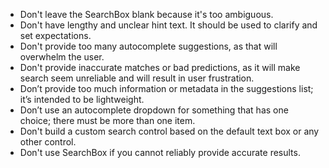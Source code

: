 - Don't leave the SearchBox blank because it's too ambiguous.
- Don't have lengthy and unclear hint text. It should be used to clarify and set expectations.
- Don't provide too many autocomplete suggestions, as that will overwhelm the user.
- Don't provide inaccurate matches or bad predictions, as it will make search seem unreliable and will result in user frustration.
- Don’t provide too much information or metadata in the suggestions list; it’s intended to be lightweight.
- Don’t use an autocomplete dropdown for something that has one choice; there must be more than one item.
- Don't build a custom search control based on the default text box or any other control.
- Don't use SearchBox if you cannot reliably provide accurate results.